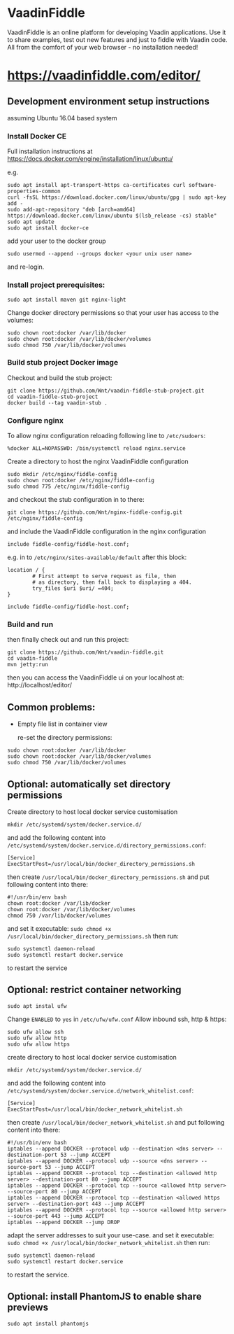 VaadinFiddle
==============
VaadinFiddle is an online platform for developing Vaadin applications. Use it to share examples, test out new features and just to fiddle with Vaadin code. All from the comfort of your web browser - no installation needed!

https://vaadinfiddle.com/editor/
==============

## Development environment setup instructions
assuming Ubuntu 16.04 based system

### Install Docker CE
Full installation instructions at https://docs.docker.com/engine/installation/linux/ubuntu/

e.g.
```
sudo apt install apt-transport-https ca-certificates curl software-properties-common
curl -fsSL https://download.docker.com/linux/ubuntu/gpg | sudo apt-key add -
sudo add-apt-repository "deb [arch=amd64] https://download.docker.com/linux/ubuntu $(lsb_release -cs) stable"
sudo apt update
sudo apt install docker-ce
```
add your user to the docker group
```
sudo usermod --append --groups docker <your unix user name>
```
and re-login.

### Install project prerequisites:
```
sudo apt install maven git nginx-light
```
Change docker directory permissions so that your user has access to the volumes:
```
sudo chown root:docker /var/lib/docker
sudo chown root:docker /var/lib/docker/volumes
sudo chmod 750 /var/lib/docker/volumes
```
### Build stub project Docker image
Checkout and build the stub project:
```
git clone https://github.com/Wnt/vaadin-fiddle-stub-project.git
cd vaadin-fiddle-stub-project
docker build --tag vaadin-stub .
```
### Configure nginx
To allow nginx configuration reloading following line to `/etc/sudoers`:
```
%docker ALL=NOPASSWD: /bin/systemctl reload nginx.service
```
Create a directory to host the nginx VaadinFiddle configuration
```
sudo mkdir /etc/nginx/fiddle-config
sudo chown root:docker /etc/nginx/fiddle-config
sudo chmod 775 /etc/nginx/fiddle-config
```
and checkout the stub configuration in to there:
```
git clone https://github.com/Wnt/nginx-fiddle-config.git /etc/nginx/fiddle-config
```
and include the VaadinFiddle configuration in the nginx configuration
```
include fiddle-config/fiddle-host.conf;
```
e.g. in to `/etc/nginx/sites-available/default` after this block:
```
location / {
        # First attempt to serve request as file, then
        # as directory, then fall back to displaying a 404.
        try_files $uri $uri/ =404;
}

include fiddle-config/fiddle-host.conf;
```
### Build and run
then finally check out and run this project:
```
git clone https://github.com/Wnt/vaadin-fiddle.git
cd vaadin-fiddle
mvn jetty:run
```
then you can access the VaadinFiddle ui on your localhost at:
http://localhost/editor/
## Common problems:
- Empty file list in container view

  re-set the directory permissions:

```
sudo chown root:docker /var/lib/docker
sudo chown root:docker /var/lib/docker/volumes
sudo chmod 750 /var/lib/docker/volumes
```
## Optional: automatically set directory permissions
Create directory to host local docker service customisation
```
mkdir /etc/systemd/system/docker.service.d/
```
and add the following content into `/etc/systemd/system/docker.service.d/directory_permissions.conf`:
```
[Service]
ExecStartPost=/usr/local/bin/docker_directory_permissions.sh
```
then create `/usr/local/bin/docker_directory_permissions.sh` and put following content into there:
```
#!/usr/bin/env bash
chown root:docker /var/lib/docker
chown root:docker /var/lib/docker/volumes
chmod 750 /var/lib/docker/volumes
```
and set it executable: `sudo chmod +x /usr/local/bin/docker_directory_permissions.sh`
then run:
```
sudo systemctl daemon-reload
sudo systemctl restart docker.service
```
to restart the service
## Optional: restrict container networking
```
sudo apt instal ufw
```
Change `ENABLED` to `yes` in `/etc/ufw/ufw.conf`
Allow inbound ssh, http & https:
```
sudo ufw allow ssh
sudo ufw allow http
sudo ufw allow https
```
create directory to host local docker service customisation
```
mkdir /etc/systemd/system/docker.service.d/
```
and add the following content into `/etc/systemd/system/docker.service.d/network_whitelist.conf`:
```
[Service]
ExecStartPost=/usr/local/bin/docker_network_whitelist.sh
```
then create `/usr/local/bin/docker_network_whitelist.sh` and put following content into there:
```
#!/usr/bin/env bash
iptables --append DOCKER --protocol udp --destination <dns server> --destination-port 53 --jump ACCEPT
iptables --append DOCKER --protocol udp --source <dns server> --source-port 53 --jump ACCEPT
iptables --append DOCKER --protocol tcp --destination <allowed http server> --destination-port 80 --jump ACCEPT
iptables --append DOCKER --protocol tcp --source <allowed http server> --source-port 80 --jump ACCEPT
iptables --append DOCKER --protocol tcp --destination <allowed https server> --destination-port 443 --jump ACCEPT
iptables --append DOCKER --protocol tcp --source <allowed http server> --source-port 443 --jump ACCEPT
iptables --append DOCKER --jump DROP
```
adapt the server addresses to suit your use-case.
and set it executable: `sudo chmod +x /usr/local/bin/docker_network_whitelist.sh`
then run:
```
sudo systemctl daemon-reload
sudo systemctl restart docker.service
```
to restart the service.
## Optional: install PhantomJS to enable share previews
```
sudo apt install phantomjs
```
